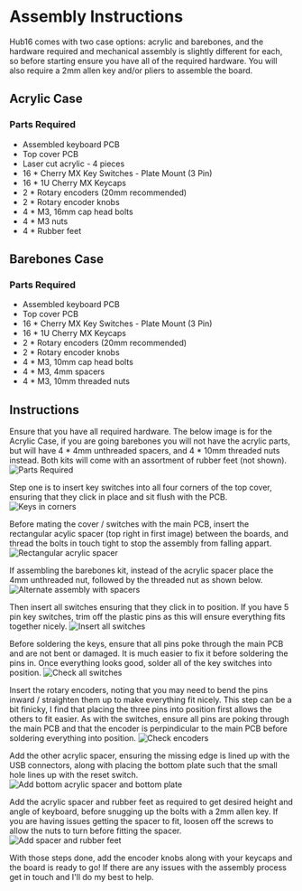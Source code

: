 # Assembly Instructions

Hub16 comes with two case options: acrylic and barebones, and the hardware required and mechanical assembly is slightly different for each, so before starting ensure you have all of the required hardware. You will also require a 2mm allen key and/or pliers to assemble the board.

## Acrylic Case
### Parts Required
* Assembled keyboard PCB
* Top cover PCB
* Laser cut acrylic - 4 pieces
* 16 * Cherry MX Key Switches - Plate Mount (3 Pin)
* 16 * 1U Cherry MX Keycaps
* 2 * Rotary encoders (20mm recommended)
* 2 * Rotary encoder knobs
* 4 * M3, 16mm cap head bolts
* 4 * M3 nuts
* 4 * Rubber feet


## Barebones Case
### Parts Required
* Assembled keyboard PCB
* Top cover PCB
* 16 * Cherry MX Key Switches - Plate Mount (3 Pin)
* 16 * 1U Cherry MX Keycaps
* 2 * Rotary encoders (20mm recommended)
* 2 * Rotary encoder knobs
* 4 * M3, 10mm cap head bolts
* 4 * M3, 4mm spacers
* 4 * M3, 10mm threaded nuts

## Instructions
Ensure that you have all required hardware. The below image is for the Acrylic Case, if you are going barebones you will not have the acrylic parts, but will have 4 * 4mm unthreaded spacers, and 4 * 10mm threaded nuts instead. Both kits will come with an assortment of rubber feet (not shown).
![Parts Required](imgs/assm-1.JPG)

Step one is to insert key switches into all four corners of the top cover, ensuring that they click in place and sit flush with the PCB. 
![Keys in corners](imgs/assm-2.JPG)

Before mating the cover / switches with the main PCB, insert the rectangular acylic spacer (top right in first image) between the boards, and thread the bolts in touch tight to stop the assembly from falling appart. 
![Rectangular acrylic spacer](imgs/assm-3.JPG)

If assembling the barebones kit, instead of the acrylic spacer place the 4mm unthreaded nut, followed by the threaded nut as shown below.
![Alternate assembly with spacers](imgs/spacers-side.JPG)

Then insert all switches ensuring that they click in to position. If you have 5 pin key switches, trim off the plastic pins as this will ensure everything fits together nicely. 
![Insert all switches](imgs/assm-4.JPG)

Before soldering the keys, ensure that all pins poke through the main PCB and are not bent or damaged. It is much easier to fix it before soldering the pins in. Once everything looks good, solder all of the key switches into position. 
![Check all switches](imgs/assm-5-annotated.jpg)

Insert the rotary encoders, noting that you may need to bend the pins inward / straighten them up to make everything fit nicely. This step can be a bit finicky, I find that placing the three pins into position first allows the others to fit easier. As with the switches, ensure all pins are poking through the main PCB and that the encoder is perpindicular to the main PCB before soldering everything into position.
![Check encoders](imgs/assm-6-annotated.jpg)

Add the other acrylic spacer, ensuring the missing edge is lined up with the USB connectors, along with placing the bottom plate such that the small hole lines up with the reset switch. 
![Add bottom acrylic spacer and bottom plate](imgs/assm-7.JPG)

Add the acrylic spacer and rubber feet as required to get desired height and angle of keyboard, before snugging up the bolts with a 2mm allen key. If you are having issues getting the spacer to fit, loosen off the screws to allow the nuts to turn before fitting the spacer. 
![Add spacer and rubber feet](imgs/assm-8.JPG)

With those steps done, add the encoder knobs along with your keycaps and the board is ready to go! If there are any issues with the assembly process get in touch and I'll do my best to help.

